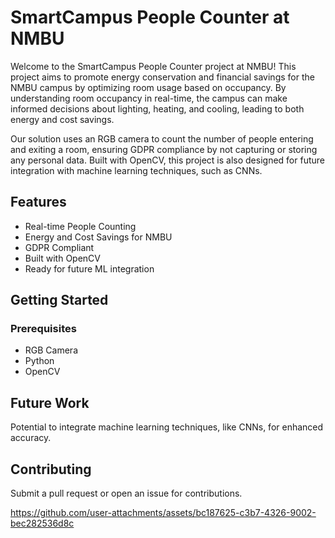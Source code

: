 # SmartCampus People Counter at NMBU

Welcome to the SmartCampus People Counter project at NMBU! This project aims to promote energy conservation and financial savings for the NMBU campus by optimizing room usage based on occupancy. By understanding room occupancy in real-time, the campus can make informed decisions about lighting, heating, and cooling, leading to both energy and cost savings.

Our solution uses an RGB camera to count the number of people entering and exiting a room, ensuring GDPR compliance by not capturing or storing any personal data. Built with OpenCV, this project is also designed for future integration with machine learning techniques, such as CNNs.

## Features
- Real-time People Counting
- Energy and Cost Savings for NMBU
- GDPR Compliant
- Built with OpenCV
- Ready for future ML integration

## Getting Started

### Prerequisites
- RGB Camera
- Python
- OpenCV

## Future Work
Potential to integrate machine learning techniques, like CNNs, for enhanced accuracy.

## Contributing
Submit a pull request or open an issue for contributions.



https://github.com/user-attachments/assets/bc187625-c3b7-4326-9002-bec282536d8c

